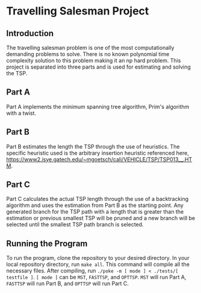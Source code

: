 # Travelling Salesman Project

## Introduction
The travelling salesman problem is one of the most computationally demanding problems to solve. There is no known polynomial time complexity solution to this problem making it an np hard problem. This project is separated into three parts and is used for estimating and solving the TSP.

## Part A
Part A implements the minimum spanning tree algorithm, Prim's algorithm with a twist.

## Part B
Part B estimates the length the TSP through the use of heuristics. The specific heuristic used is the arbitrary insertion heuristic referenced here, https://www2.isye.gatech.edu/~mgoetsch/cali/VEHICLE/TSP/TSP013__.HTM.

## Part C
Part C calculates the actual TSP length through the use of a backtracking algorithm and uses the estimation from Part B as the starting point. Any generated branch for the TSP path with a length that is greater than the estimation or previous smallest TSP will be pruned and a new branch will be selected until the smallest TSP path branch is selected. 

## Running the Program
To run the program, clone the repository to your desired directory. In your local repository directory, run `make all`. This command will compile all the necessary files. After compiling, run `./poke -m [ mode ] < ./tests/[ testfile ]`. `[ mode ]` can be `MST`, `FASTTSP`, and `OPTTSP`. `MST` will run Part A, `FASTTSP` will run Part B, and `OPTTSP` will run Part C.
